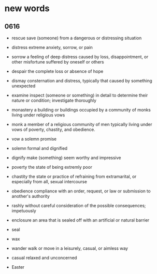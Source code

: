 # new words

## 0616

- rescue
save (someone) from a dangerous or distressing situation

- distress
extreme anxiety, sorrow, or pain

- sorrow
a feeling of deep distress caused by loss, disappointment, or other misfortune suffered by oneself or others

- despair
the complete loss or absence of hope

- dismay
consternation and distress, typically that caused by something unexpected

- examine
inspect (someone or something) in detail to determine their nature or condition; investigate thoroughly

- monastery
a building or buildings occupied by a community of monks living under religious vows

- monk
a member of a religious community of men typically living under vows of poverty, chastity, and obedience.

- vow
a solemn promise

- solemn
formal and dignified

- dignify
make (something) seem worthy and impressive

- poverty
the state of being extremly poor

- chastity
the state or practice of refraining from extramarital, or especially from all, sexual intercourse

- obedience
compliance with an order, request, or law or submission to another's authority

- rashly
without careful consideration of the possible consequences; impetuously

- enclosure
an area that is sealed off with an artificial or natural barrier

- seal

- wax

- wander
walk or move in a leisurely, casual, or aimless way

- casual
relaxed and unconcerned

- Easter

